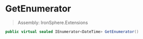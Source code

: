 ﻿

# GetEnumerator

> Assembly: IronSphere.Extensions

```csharp
public virtual sealed IEnumerator<DateTime> GetEnumerator()
```



